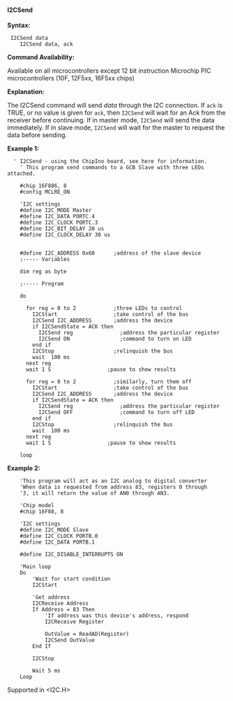 <div class="section">

<div class="titlepage">

<div>

<div>

#### <span id="_i2csend"></span>I2CSend

</div>

</div>

</div>

<span class="strong">**Syntax:**</span>

``` screen
 I2CSend data
    I2CSend data, ack
```

<span class="strong">**Command Availability:**</span>

Available on all microcontrollers except 12 bit instruction Microchip
PIC microcontrollers (10F, 12F5xx, 16F5xx chips)

<span class="strong">**Explanation:**</span>

The I2CSend command will send <span class="emphasis">*data*</span>
through the I2C connection. If `ack` is TRUE, or no value is given for
`ack`, then `I2CSend` will wait for an Ack from the receiver before
continuing. If in master mode, `I2CSend` will send the data immediately.
If in slave mode, `I2CSend` will wait for the master to request the data
before sending.

<span class="strong">**Example 1:**</span>

``` screen
  ' I2CSend - using the ChipIno board, see here for information.
    ' This program send commands to a GCB Slave with three LEDs attached.

    #chip 16F886, 8
    #config MCLRE_ON

    'I2C settings
    #define I2C_MODE Master
    #define I2C_DATA PORTC.4
    #define I2C_CLOCK PORTC.3
    #define I2C_BIT_DELAY 20 us
    #define I2C_CLOCK_DELAY 30 us


    #define I2C_ADDRESS 0x60      ;address of the slave device
    ;----- Variables

    dim reg as byte

    ;----- Program

    do

      for reg = 0 to 2            ;three LEDs to control
        I2CStart                  ;take control of the bus
        I2CSend I2C_ADDRESS       ;address the device
        if I2CSendState = ACK then
          I2CSend reg               ;address the particular register
          I2CSend ON                ;command to turn on LED
        end if
        I2CStop                   ;relinquish the bus
        wait  100 ms
      next reg
      wait 1 S                  ;pause to show results

      for reg = 0 to 2            ;similarly, turn them off
        I2CStart                  ;take control of the bus
        I2CSend I2C_ADDRESS       ;address the device
        if I2CSendState = ACK then
          I2CSend reg               ;address the particular register
          I2CSend OFF               ;command to turn off LED
        end if
        I2CStop                   ;relinquish the bus
        wait  100 ms
      next reg
      wait 1 S                  ;pause to show results

    loop
```

<span class="strong">**Example 2:**</span>

``` screen
    'This program will act as an I2C analog to digital converter
    'When data is requested from address 83, registers 0 through
    '3, it will return the value of AN0 through AN3.

    'Chip model
    #chip 16F88, 8

    'I2C settings
    #define I2C_MODE Slave
    #define I2C_CLOCK PORTB.0
    #define I2C_DATA PORTB.1

    #define I2C_DISABLE_INTERRUPTS ON

    'Main loop
    Do
        'Wait for start condition
        I2CStart

        'Get address
        I2CReceive Address
        If Address = 83 Then
            'If address was this device's address, respond
            I2CReceive Register

            OutValue = ReadAD(Register)
            I2CSend OutValue
        End If

        I2CStop

        Wait 5 ms
    Loop
```

Supported in &lt;I2C.H&gt;

</div>
